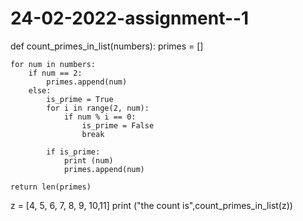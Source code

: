 # 24-02-2022-assignment--1
def count_primes_in_list(numbers):
    primes = []

    for num in numbers:
        if num == 2:
            primes.append(num)
        else:
            is_prime = True
            for i in range(2, num):
                if num % i == 0:
                    is_prime = False
                    break

            if is_prime:
                print (num)
                primes.append(num)

    return len(primes)


z = [4, 5, 6, 7, 8, 9, 10,11]
print ("the count is",count_primes_in_list(z))

